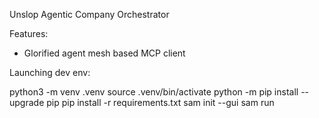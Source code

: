 Unslop Agentic Company Orchestrator

Features:

- Glorified agent mesh based MCP client

Launching dev env: 

python3 -m venv .venv
source .venv/bin/activate
python -m pip install --upgrade pip
pip install -r requirements.txt
sam init --gui
sam run